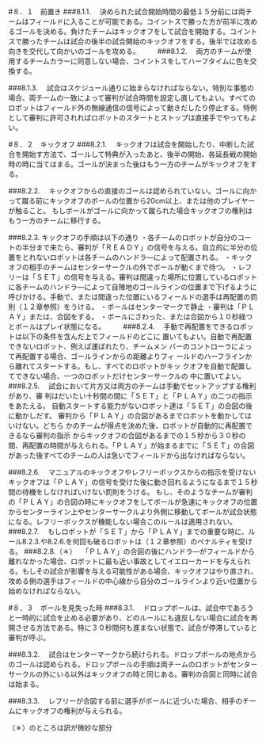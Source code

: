 #８．１　前置き
###8.1.1.
　決められた試合開始時間の最低１５分前には両チームはフィールドに入ることが可能である。コイントスで勝った方が前半に攻めるゴールを決める。負けたチームはキックオフをして試合を開始する。コイントスで勝ったチームは試合の後半の試合開始のキックオフをする。後半では攻める向きを交代して向かいのゴールを攻める。
　　
###8.1.2.
　両方のチームが使用するチームカラーに同意しない場合、コイントスをしてハーフタイムに色を交換する。

###8.1.3.
　試合はスケジュール通りに始まらなければならない。特別な事態の場合、両チームの一致によって審判が試合時間を設定し直してもよい。すべてのロボットはフィールド外の無線通信の信号によって動きだしたり停止する。特例として審判に許可されればロボットのスタートとストップは直接手でやってもよい。

#８．２　キックオフ
###8.2.1.
　キックオフは試合を開始したり、中断した試合を開始す方法で、ゴールして特典が入ったあと、後半の開始、各延長戦の開始時の時に当てはまる。ゴールが決まった後はもう一方のチームがキックオフをする。

###8.2.2.
　キックオフからの直接のゴールは認められていない。ゴールに向かって蹴る前にキックオフのボールの位置から20cm以上、または他のプレイヤーが触ること。
もしボールがゴールに向かって蹴られた場合キックオフの権利はもう一方のチームに移行する。

###8.2.3. キックオフの手順は以下の通り
・各チームのロボットが自分のコートの半分まで来たら、審判が「ＲＥＡＤＹ」の信号を与える。自立的に半分の位置をとれないロボットは各チームのハンドラ―によって配置される。
・キックオフの相手のチームはセンターサークルの外でボールが動くまで待つ。
・レフリーは「ＳＥＴ」の信号を与える。審判は間違った場所に位置しているロボットに各チームのハンドラ―によって自陣地のゴールラインの位置まで下げるように呼びかける。手動で、または間違った位置にいるフィールドの選手は再配置の罰則（１２章参照）をうける。
・ボールはセンターマークで静止
・審判は「ＰＬＡＹ」または、合図をする。
・ボールにさわった、または合図から１０秒経つとボールはプレイ状態になる。
　　
###8.2.4.
　手動で再配置をできるロボットは以下の条件を含んだ上でフィールドのどこに
置いてもよい。自動で再配置できないロボット、例えば運ばれたり、チームメン
バーのコントローラによって再配置する場合、ゴールラインからの距離よりフィ
ールドのハーフラインから離れてスタートする。もし、すべてのロボットがキッ
クオフを自動で配置してできない場合、一つのロボットだけセンターサークルの
中に置いてよい。
###8.2.5.
　試合において片方又は両方のチームは手動でセットアップする権利があり、審
判はだいたい十秒間の間に「ＳＥＴ」と「ＰＬＡＹ」の二つの指示をあたえる。
自動スタートする能力がないロボット達は「ＳＥＴ」の合図の後に動かしだす。
審判から「ＰＬＡＹ」の合図があるまでロボットを動かしてはいけない。どちら
かのチームが得点を決めた後、ロボットが自動的に再配置できるなら審判の指示
からキックオフの合図があるまでの１５秒から３０秒の間、再配置の時間が与えられる。「ＰＬＡＹ」が始まるまでに「ＳＥＴ」の合図があった後すべてのチームの人は急いでフィールドから出なければならない。

###8.2.6.
　マニュアルのキックオフやレフリーボックスからの指示を受けないキックオフは「ＰＬＡＹ」の信号を受けた後に動き回れるようになるまで１５秒間の待機をしなければいけない罰則をうける。
もし、そのようなチームが審判の「ＰＬＡＹ」の合図の時にキックオフをしてボールが急速にキックオフの位置からセンターライン上やセンターサークルより外側に移動してボールが試合状態になる。レフリーボックスが機能しない場合このルールは適用されない。
###8.2.7.
　もしロボットが「ＳＥＴ」から「ＰＬＡＹ」までの重要な時に、ルール8.2.3.や8.2.6.を何回も破るロボットは（１２章参照）のペナルティを受ける。
###8.2.8.（＊）
　「ＰＬＡＹ」の合図の後にハンドラ―がフィールドから離れなかった場合、ロボットに最も近い事故としてイエローカードを与えられる。もしその試合が影響を与える可能性がある場合、キックオフはやり直され、攻める側の選手はフィールドの中心線から自分のゴールラインより近い位置から始めなければならない。




#８．３　ボールを見失った時
###8.3.1.
　ドロップボールは、試合中であろうと一時的に試合を止める必要があり、どのルールにも違反しない場合に試合を再開させる方法である。特に３０秒間何も進まない状態で、試合が停滞していると審判が呼ぶ。

###8.3.2.
　試合はセンターマークから続けられる。ドロップボールの地点からのゴールは認められる。ドロップボールの手順は両チームのロボットがセンターサークルの外にいる以外はキックオフの時と同じある。審判の合図と同時に試合は始まる。

###8.3.3.
　レフリーが合図する前に選手がボールに近づいた場合、相手のチームにキックオフの権利が与えられる。



（＊）のところは訳が微妙な部分
